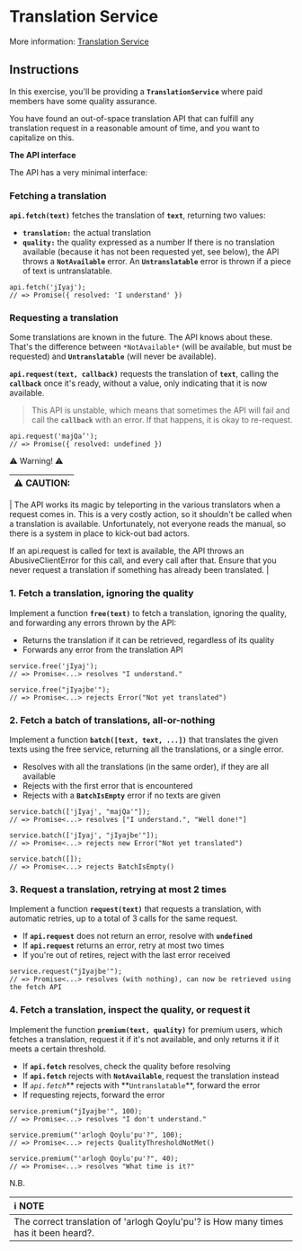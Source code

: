 # Translation Service

More information: [Translation Service](https://exercism.org/tracks/javascript/exercises/translation-service)

## Instructions

In this exercise, you'll be providing a **`TranslationService`** where paid members have some quality assurance.

You have found an out-of-space translation API that can fulfill any translation request in a reasonable amount of time, and you want to capitalize on this.

**The API interface**

The API has a very minimal interface:

### Fetching a translation

**`api.fetch(text)`** fetches the translation of **`text`**, returning two values:

- **`translation:`** the actual translation
- **`quality:`** the quality expressed as a number
  If there is no translation available (because it has not been requested yet, see below), the API throws a **`NotAvailable`** error. An **`Untranslatable`** error is thrown if a piece of text is untranslatable.

```
api.fetch('jIyaj');
// => Promise({ resolved: 'I understand' })
```

### Requesting a translation

Some translations are known in the future. The API knows about these. That's the difference between `*NotAvailable*` (will be available, but must be requested) and **`Untranslatable`** (will never be available).

**`api.request(text, callback)`** requests the translation of **`text`**, calling the **`callback`** once it's ready, without a value, only indicating that it is now available.

> This API is unstable, which means that sometimes the API will fail and call the **`callback`** with an error. If that happens, it is okay to re-request.

```
api.request('majQa’');
// => Promise({ resolved: undefined })
```

:warning: Warning! :warning:

| :warning: CAUTION: |
| :----------------- |

| The API works its magic by teleporting in the various translators when a request comes in. This is a very costly action, so it shouldn't be called when a translation is available. Unfortunately, not everyone reads the manual, so there is a system in place to kick-out bad actors.

If an api.request is called for text is available, the API throws an AbusiveClientError for this call, and every call after that. Ensure that you never request a translation if something has already been translated. |

### 1. Fetch a translation, ignoring the quality

Implement a function **`free(text)`** to fetch a translation, ignoring the quality, and forwarding any errors thrown by the API:

- Returns the translation if it can be retrieved, regardless of its quality
- Forwards any error from the translation API

```
service.free('jIyaj');
// => Promise<...> resolves "I understand."

service.free("jIyajbe'");
// => Promise<...> rejects Error("Not yet translated")
```

### 2. Fetch a batch of translations, all-or-nothing

Implement a function **`batch([text, text, ...])`** that translates the given texts using the free service, returning all the translations, or a single error.

- Resolves with all the translations (in the same order), if they are all available
- Rejects with the first error that is encountered
- Rejects with a **`BatchIsEmpty`** error if no texts are given

```
service.batch(['jIyaj', "majQa'"]);
// => Promise<...> resolves ["I understand.", "Well done!"]

service.batch(['jIyaj', "jIyajbe'"]);
// => Promise<...> rejects new Error("Not yet translated")

service.batch([]);
// => Promise<...> rejects BatchIsEmpty()
```

### 3. Request a translation, retrying at most 2 times

Implement a function **`request(text)`** that requests a translation, with automatic retries, up to a total of 3 calls for the same request.

- If **`api.request`** does not return an error, resolve with **`undefined`**
- If **`api.request`** returns an error, retry at most two times
- If you're out of retires, reject with the last error received

```
service.request("jIyajbe'");
// => Promise<...> resolves (with nothing), can now be retrieved using the fetch API
```

### 4. Fetch a translation, inspect the quality, or request it

Implement the function **`premium(text, quality)`** for premium users, which fetches a translation, request it if it's not available, and only returns it if it meets a certain threshold.

- If **`api.fetch`** resolves, check the quality before resolving
- If **`api.fetch`** rejects with **`NotAvailable`**, request the translation instead
- If _`api.fetch`_** rejects with **`Untranslatable`\*\*, forward the error
- If requesting rejects, forward the error

```
service.premium("jIyajbe'", 100);
// => Promise<...> resolves "I don't understand."

service.premium("'arlogh Qoylu'pu'?", 100);
// => Promise<...> rejects QualityThresholdNotMet()

service.premium("'arlogh Qoylu'pu'?", 40);
// => Promise<...> resolves "What time is it?"
```

N.B.

| :information_source: NOTE                                                           |
| :---------------------------------------------------------------------------------- |
| The correct translation of 'arlogh Qoylu'pu'? is How many times has it been heard?. |
